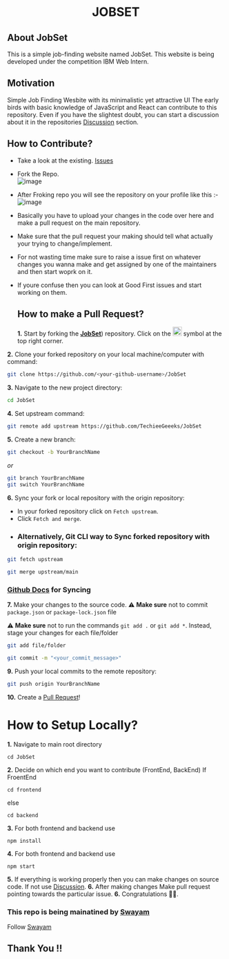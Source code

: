 # <p align = "center"> JOBSET </p>

##  About JobSet
This is a simple job-finding website named JobSet. This website is being developed under the competition IBM Web Intern.
## Motivation 
Simple Job Finding Wesbite with its minimalistic yet attractive UI The early birds with basic knowledge of JavaScript and React can contribute to this repository.
Even if you have the slightest doubt, you can start a discussion about it in the repositories <a href="https://github.com/TechieeGeeeks/JobSet/discussions">Discussion</a> section.
## How to Contribute?
- Take a look at the existing. [Issues](https://github.com/TechieeGeeeks/JobSet/issues)
- Fork the Repo.<br> ![image](https://github.com/TechieeGeeeks/JobSet/assets/99035115/bfa91769-3e76-4c17-a065-547d8225d694)
- After Froking repo you will see the repository on your profile like this :-<br> ![image](https://github.com/TechieeGeeeks/JobSet/assets/99035115/322304b2-dbbf-4256-bd06-144d180d5ae1)
- Basically you have to upload your changes in the code over here and make a pull request on the main repository.
- Make sure that the pull request your making should tell what actually your trying to change/implement.
- For not wasting time make sure to raise a issue first on whatever changes you wanna make and get assigned by one of the maintainers and then start woprk on it.
- If youre confuse then you can look at Good First issues and start working on them.

  ## How to make a Pull Request?
  **1.** Start by forking the [**JobSet**](https://github.com/TechieeGeeeks/JobSet)) repository. Click on the <a href="[https://github.com/Vikash-8090-Yadav/Future.WebNet/fork](https://github.com/TechieeGeeeks/JobSet/fork)"><img src="https://i.imgur.com/G4z1kEe.png" height="21" width="21"></a> symbol at the top right corner.
  
**2.** Clone your forked repository on your local machine/computer with command:

```bash
git clone https://github.com/<your-github-username>/JobSet
```

**3.** Navigate to the new project directory:

```bash
cd JobSet
```
**4.** Set upstream command:

```bash
git remote add upstream https://github.com/TechieeGeeeks/JobSet
```
**5.** Create a new branch:

```bash
git checkout -b YourBranchName
```
<i>or</i>
```bash
git branch YourBranchName
git switch YourBranchName
``` 
**6.** Sync your fork or local repository with the origin repository:

- In your forked repository click on `Fetch upstream`.
- Click `Fetch and merge`.
- ### Alternatively, Git CLI way to Sync forked repository with origin repository:

```bash
git fetch upstream
```

```bash
git merge upstream/main
```
### [Github Docs](https://docs.github.com/en/github/collaborating-with-pull-requests/addressing-merge-conflicts/resolving-a-merge-conflict-on-github) for Syncing
**7.** Make your changes to the source code.
⚠️ **Make sure** not to commit `package.json` or `package-lock.json` file

⚠️ **Make sure** not to run the commands ```git add .``` or ```git add *```. Instead, stage your changes for each file/folder

```bash
git add file/folder
```

```bash
git commit -m "<your_commit_message>"
```

**9.** Push your local commits to the remote repository:

```bash
git push origin YourBranchName
```
**10.** Create a [Pull Request](https://help.github.com/en/github/collaborating-with-issues-and-pull-requests/creating-a-pull-request)!

# How to Setup Locally?
**1.** Navigate to main root directory
```
cd JobSet
```
**2.** Decide on which end you want to contribute (FrontEnd, BackEnd)
If FroentEnd
```
cd frontend
```
else
```
cd backend
```
**3.** 
For both frontend and backend use 
```
npm install
```
**4.** 
For both frontend and backend use 
```
npm start
```
**5.** 
If everything is working properly then you can make changes on source code. If not use  <a href="https://github.com/TechieeGeeeks/JobSet/discussions">Discussion</a>.
**6.** 
After making changes Make pull request pointing towards the particular issue.
**6.** 
Congratulations 🙌🏼.

### This repo is being mainatined by <a href="https://github.com/DevSwayam">Swayam</a>
Follow <a href="https://github.com/DevSwayam">Swayam</a>

## Thank You !!

